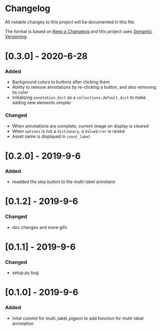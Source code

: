 # Changelog
All notable changes to this project will be documented in this file.

The format is based on [Keep a Changelog](http://keepachangelog.com/en/1.0.0/) and this project uses [Semantic Versioning](http://semver.org/).

# [0.3.0] - 2020-6-28
### Added
 - Background colors to buttons after clicking them
 - Ability to remove annotations by re-clicking a button, and also removing its color
 - Initializing `annotation_dict` as a `collections.default_dict` to make adding new elements simpler
### Changed
 - When annotations are complete, current image on display is cleared
 - When `options` is not a `dictionary`, a `ValueError` is raised
 - Asset name is displayed in `count_label`

# [0.2.0] - 2019-9-6
### Added
 - readded the skip button to the multi-label annotator

# [0.1.2] - 2019-9-6
### Changed
 - doc changes and more gifs

# [0.1.1] - 2019-9-6
### Changed
 - setup.py bug

# [0.1.0] - 2019-9-6
### Added
 - inital commit for multi_label_pigeon to add function for multi-label annotation
